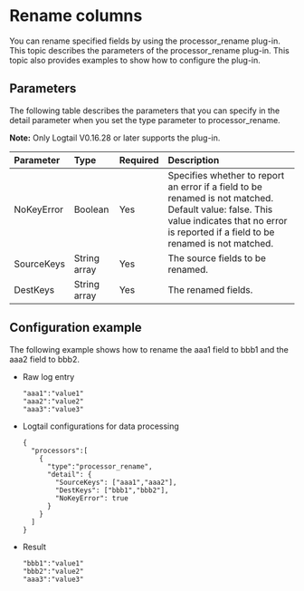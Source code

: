 # Rename columns

You can rename specified fields by using the processor\_rename plug-in. This topic describes the parameters of the processor\_rename plug-in. This topic also provides examples to show how to configure the plug-in.

## Parameters

The following table describes the parameters that you can specify in the detail parameter when you set the type parameter to processor\_rename.

**Note:** Only Logtail V0.16.28 or later supports the plug-in.

|Parameter|Type|Required|Description|
|:--------|:---|:-------|:----------|
|NoKeyError|Boolean|Yes|Specifies whether to report an error if a field to be renamed is not matched. Default value: false. This value indicates that no error is reported if a field to be renamed is not matched.|
|SourceKeys|String array|Yes|The source fields to be renamed.|
|DestKeys|String array|Yes|The renamed fields.|

## Configuration example

The following example shows how to rename the aaa1 field to bbb1 and the aaa2 field to bbb2.

-   Raw log entry

    ```
    "aaa1":"value1"
    "aaa2":"value2"
    "aaa3":"value3"
    ```

-   Logtail configurations for data processing

    ```
    {
      "processors":[
        {
          "type":"processor_rename",
          "detail": {
            "SourceKeys": ["aaa1","aaa2"],
            "DestKeys": ["bbb1","bbb2"],
            "NoKeyError": true
          }
        }
      ]
    }
    ```

-   Result

    ```
    "bbb1":"value1"
    "bbb2":"value2"
    "aaa3":"value3"
    ```


